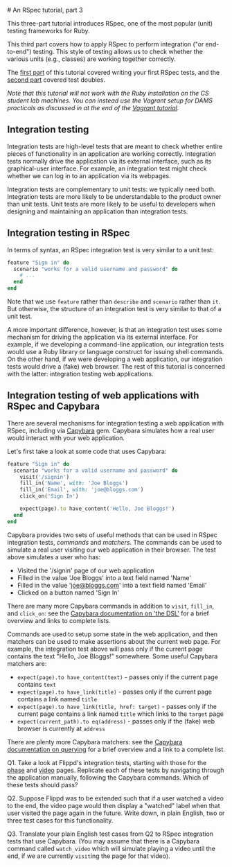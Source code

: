 # An RSpec tutorial, part 3

This three-part tutorial introduces RSpec, one of the most popular (unit) testing frameworks for Ruby.

This third part covers how to apply RSpec to perform integration ("or end-to-end") testing. This style of testing allows us to check whether the various units (e.g., classes) are working together correctly.

The [first part](1_basics.md) of this tutorial covered writing your first RSpec tests, and the [second part](2_doubles.md) covered test doubles.

*Note that this tutorial will not work with the Ruby installation on the CS student lab machines. You can instead use the Vagrant setup for DAMS practicals as discussed in at the end of the [Vagrant tutorial](../tools/vagrant.md).*


## Integration testing

Integration tests are high-level tests that are meant to check whether entire pieces of functionality in an application are working correctly. Integration tests normally drive the application via its external interface, such as its graphical-user interface. For example, an integration test might check whether we can log in to an application via its webpages.

Integration tests are complementary to unit tests: we typically need both. Integration tests are more likely to be understandable to the product owner than unit tests. Unit tests are more likely to be useful to developers when designing and maintaining an application than integration tests.


## Integration testing in RSpec

In terms of syntax, an RSpec integration test is very similar to a unit test:

```ruby
feature "Sign in" do
  scenario "works for a valid username and password" do
    # ...
  end
end
```

Note that we use `feature` rather than `describe` and `scenario` rather than `it`. But otherwise, the structure of an integration test is very similar to that of a unit test.

A more important difference, however, is that an integration test uses some mechanism for driving the application via its external interface. For example, if we developing a command-line application, our integration tests would use a Ruby library or language construct for issuing shell commands. On the other hand, if we were developing a web application, our integration tests would drive a (fake) web browser. The rest of this tutorial is concerned with the latter: integration testing web applications.


## Integration testing of web applications with RSpec and Capybara

There are several mechanisms for integration testing a web application with RSpec, including via [Capybara](https://github.com/jnicklas/capybara) gem. Capybara simulates how a real user would interact with your web application.

Let's first take a look at some code that uses Capybara:

```ruby
feature "Sign in" do
  scenario "works for a valid username and password" do
    visit('/signin')
    fill_in('Name', with: 'Joe Bloggs')
    fill_in('Email', with: 'joe@bloggs.com')
    click_on('Sign In')

    expect(page).to have_content('Hello, Joe Bloggs!')
  end
end
```

Capybara provides two sets of useful methods that can be used in RSpec integration tests, *commands* and *matchers*. The commands can be used to simulate a real user visiting our web application in their browser. The test above simulates a user who has:

* Visited the '/signin' page of our web application
* Filled in the value 'Joe Bloggs' into a text field named 'Name'
* Filled in the value 'joe@bloggs.com' into a text field named 'Email'
* Clicked on a button named 'Sign In'

There are many more Capybara commands in addition to `visit`, `fill_in`, and `click_on`: see the [Capybara documentation on 'the DSL'](https://github.com/jnicklas/capybara#the-dsl) for a brief overview and links to complete lists.

Commands are used to setup some state in the web application, and then matchers can be used to make assertions about the current web page. For example, the integration test above will pass only if the current page contains the text "Hello, Joe Bloggs!" somewhere. Some useful Capybara matchers are:

* `expect(page).to have_content(text)` - passes only if the current page contains `text`
* `expect(page).to have_link(title)` - passes only if the current page contains a link named `title`
* `expect(page).to have_link(title, href: target)` - passes only if the current page contains a link named `title` which links to the `target` page
* `expect(current_path).to eq(address)` - passes only if the (fake) web browser is currently at `address`

There are plenty more Capybara matchers: see the [Capybara documentation on querying](https://github.com/jnicklas/capybara#querying) for a brief overview and a link to a complete list.


Q1. Take a look at Flippd's integration tests, starting with those for the [phase](https://github.com/flippd/flippd/blob/master/spec/features/phase_spec.rb) and [video](https://github.com/flippd/flippd/blob/master/spec/features/video_spec.rb) pages. Replicate each of these tests by navigating through the application manually, following the Capybara commands. Which of these tests should pass?

Q2. Suppose Flippd was to be extended such that if a user watched a video to the end, the video page would then display a "watched" label when that user visited the page again in the future. Write down, in plain English, two or three test cases for this functionality.

Q3. Translate your plain English test cases from Q2 to RSpec integration tests that use Capybara. (You may assume that there is a Capybara command called `watch_video` which will simulate playing a video until the end, if we are currently `visit`ing the page for that video).
